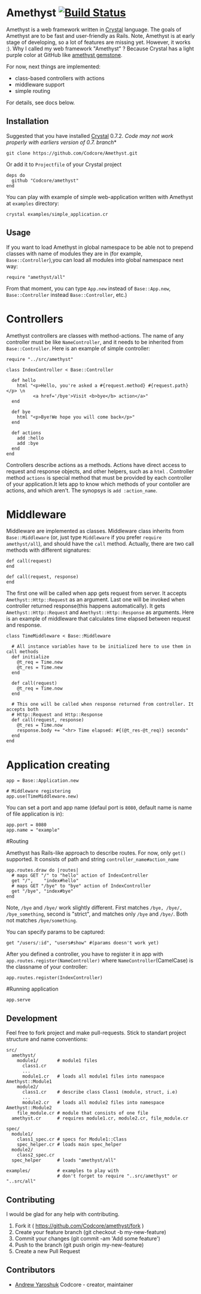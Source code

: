# Amethyst [![Build Status](https://travis-ci.org/Codcore/Amethyst.svg)](https://travis-ci.org/Codcore/Amethyst)

Amethyst is a web framework written in [Crystal](https://github.com/manastech/crystal) language. The goals of Amethyst are to be fast and user-friendly as Rails. Note, Amethyst is at early stage of developing, so a lot of features are missing yet. However, it works :). Why I called my web framework "Amethyst" ? Because Crystal  has a light purple color at GitHub like [amethyst gemstone](http://en.wikipedia.org/wiki/Amethyst).

For now, next things are implemented:
- class-based controllers with actions
- middleware support
- simple routing

For details, see docs below.

## Installation

Suggested that you have installed [Crystal](https://github.com/manastech/crystal) 0.7.2. **Code may not work properly with earliers version of 0.7.* branch**
```
git clone https://github.com/Codcore/Amethyst.git
```

Or add it to `Projectfile` of your Crystal project

```crystal
deps do
  github "Codcore/amethyst"
end
```
You can play with example of simple web-application written with Amethyst at ```examples``` directory:
```
crystal examples/simple_application.cr
```
## Usage

If you want to load Amethyst in global namespace to be able not to prepend classes with name of modules they are in (for example, ```Base::Controller```),you can load all modules into global namespace next way:
```crystal
require "amethyst/all"
```
From that moment, you can type ```App.new``` instead of ```Base::App.new```, ```Base::Controller``` instead ```Base::Controller```, etc.)

# Controllers
Amethyst controllers are classes with method-actions. The name of any controller must be like ```NameController```,
and it needs to be inherited from ```Base::Controller```. Here is an example of simple controller:

```crystal
require "../src/amethyst"

class IndexController < Base::Controller

  def hello
    html "<p>Hello, you're asked a #{request.method} #{request.path}</p> \n
          <a href='/bye'>Visit <b>bye</b> action</a>"
  end

  def bye
    html "<p>Bye!We hope you will come back</p>"
  end

  def actions
    add :hello
    add :bye
  end
end
```
Controllers describe actions as a methods. Actions have direct access to request and response objects, and other helpers, such as a ```html``` . Controller method ```actions``` is special method that must be provided by each controller of your application.It lets app to know which methods of your contoller are actions, and which aren't. The synopsys is ```add :action_name```. 


# Middleware
Middleware are implemented as classes. Middleware class inherits from ```Base::Middleware``` (or, just type ```Middleware``` if you prefer ```require amethyst/all```), and should have the ```call``` method. Actually, there are two call methods with different signatures:
```crystal
def call(request)
end

def call(request, response)
end
```
The first one will be called when app gets request from server. It accepts ```Amethyst::Http::Request``` as an argument. Last one will be invoked when controller returned response(this happens automatically). It gets ```Amethyst::Http::Request``` and ```Amethyst::Http::Response``` as arguments. Here is an example of middleware that calculates time elapsed between request and response.

```crystal
class TimeMiddleware < Base::Middleware

  # All instance variables have to be initialized here to use them in call methods
  def initialize
    @t_req = Time.new 
    @t_res = Time.new
  end

  def call(request)
    @t_req = Time.now
  end

  # This one will be called when response returned from controller. It accepts both
  # Http::Request and Http::Response
  def call(request, response)
    @t_res = Time.now
    response.body += "<hr> Time elapsed: #{(@t_res-@t_req)} seconds"
  end
end
```

# Application creating

```crystal
app = Base::Application.new

# Middleware registering
app.use(TimeMiddleware.new)
```
You can set a port and app name (defaul port is ```8080```, default name is name of file application is in):
```crystal
app.port = 8080
app.name = "example"
```

#Routing

Amethyst has Rails-like approach to describe routes. For now, only ```get()``` supported. 
It consists of path and string ```controller_name#action_name```

```crystal 
app.routes.draw do |routes|
  # maps GET "/" to "hello" action of IndexController
  get "/",    "index#hello"
  # maps GET "/bye" to "bye" action of IndexController
  get "/bye", "index#bye"
end
```

Note, ```/bye``` and ```/bye/``` work slightly different. First matches ```/bye, /bye/, /bye_something```, second is "strict",
and matches only ```/bye``` and ```/bye/```. Both not matches ```/bye/something```.

You can specify params to be captured:
```crystal 
get "/users/:id", "users#show" #(params doesn't work yet)
```

After you defined a controller, you have to register it in app with ```app.routes.register(NameController)``` where ```NameController```(CamelCase) is the classname of your controller:
```crystal
app.routes.register(IndexController)
```
#Running application
```crystal
app.serve
```

## Development

Feel free to fork project and make pull-requests. Stick to standart project structure and name conventions:

    src/
      amethyst/
        module1/       # module1 files
          class1.cr
          ...
          module1.cr   # loads all module1 files into namespace Amethyst::Module1
        module2/
          class1.cr    # describe class Class1 (module, struct, i.e)
          ...
          module2.cr   # loads all module2 files into namespace Amethyst::Module2
        file_module.cr # module that consists of one file
      amethyst.cr      # requires module1.cr, module2.cr, file_module.cr

    spec/
      module1/
        class1_spec.cr # specs for Module1::Class
        spec_helper.cr # loads main spec_helper
      module2/
        class2_spec.cr
      spec_helper      # loads "amethyst/all"

    examples/          # examples to play with
                       # don't forget to require "..src/amethyst" or "..src/all"



## Contributing

I would be glad for any help with contributing.

1. Fork it ( https://github.com/Codcore/amethyst/fork )
2. Create your feature branch (git checkout -b my-new-feature)
3. Commit your changes (git commit -am 'Add some feature')
4. Push to the branch (git push origin my-new-feature)
5. Create a new Pull Request


## Contributors

- [Andrew Yaroshuk](https://github.com/[your-github-name]) Codcore - creator, maintainer

